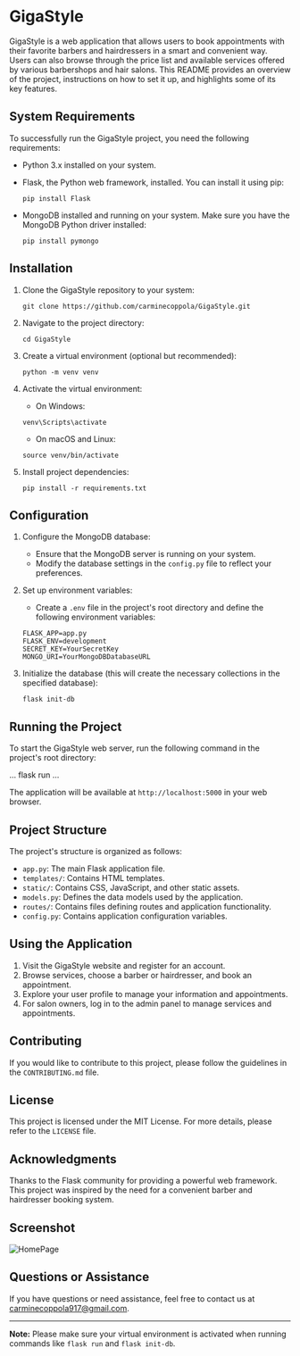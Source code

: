 # GigaStyle

GigaStyle is a web application that allows users to book appointments with their favorite barbers and hairdressers in a smart and convenient way. Users can also browse through the price list and available services offered by various barbershops and hair salons. This README provides an overview of the project, instructions on how to set it up, and highlights some of its key features.

## System Requirements

To successfully run the GigaStyle project, you need the following requirements:

- Python 3.x installed on your system.
- Flask, the Python web framework, installed. You can install it using pip:

    ```
    pip install Flask
    ```

- MongoDB installed and running on your system. Make sure you have the MongoDB Python driver installed:

    ```
    pip install pymongo
    ```

## Installation

1. Clone the GigaStyle repository to your system:

    ```
    git clone https://github.com/carminecoppola/GigaStyle.git
    ```

2. Navigate to the project directory:

    ```
    cd GigaStyle
    ```

3. Create a virtual environment (optional but recommended):

    ```
    python -m venv venv
    ```

4. Activate the virtual environment:

    - On Windows:

    ```
    venv\Scripts\activate
    ```

    - On macOS and Linux:

    ```
    source venv/bin/activate
    ```

5. Install project dependencies:

    ```
    pip install -r requirements.txt
    ```

## Configuration

1. Configure the MongoDB database:
    - Ensure that the MongoDB server is running on your system.
    - Modify the database settings in the `config.py` file to reflect your preferences.

2. Set up environment variables:
    - Create a `.env` file in the project's root directory and define the following environment variables:

    ```
    FLASK_APP=app.py
    FLASK_ENV=development
    SECRET_KEY=YourSecretKey
    MONGO_URI=YourMongoDBDatabaseURL
    ```

3. Initialize the database (this will create the necessary collections in the specified database):

    ```
    flask init-db
    ```

## Running the Project

To start the GigaStyle web server, run the following command in the project's root directory:

  ...
  flask run
  ...


The application will be available at `http://localhost:5000` in your web browser.

## Project Structure

The project's structure is organized as follows:

- `app.py`: The main Flask application file.
- `templates/`: Contains HTML templates.
- `static/`: Contains CSS, JavaScript, and other static assets.
- `models.py`: Defines the data models used by the application.
- `routes/`: Contains files defining routes and application functionality.
- `config.py`: Contains application configuration variables.

## Using the Application

1. Visit the GigaStyle website and register for an account.
2. Browse services, choose a barber or hairdresser, and book an appointment.
3. Explore your user profile to manage your information and appointments.
4. For salon owners, log in to the admin panel to manage services and appointments.

## Contributing

If you would like to contribute to this project, please follow the guidelines in the `CONTRIBUTING.md` file.

## License

This project is licensed under the MIT License. For more details, please refer to the `LICENSE` file.

## Acknowledgments

Thanks to the Flask community for providing a powerful web framework. This project was inspired by the need for a convenient barber and hairdresser booking system.

## Screenshot

![HomePage](https://github.com/carminecoppola/GigaStyle/assets/74236426/a50a6fc7-12d6-4033-acf0-adf38ee9c791)

## Questions or Assistance

If you have questions or need assistance, feel free to contact us at [carminecoppola917@gmail.com](mailto:carminecoppola917@gmail.com).

---

**Note:** Please make sure your virtual environment is activated when running commands like `flask run` and `flask init-db`.
